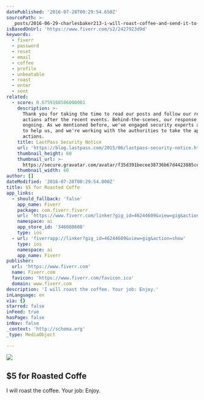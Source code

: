 ```yaml
---
datePublished: '2016-07-28T00:29:54.650Z'
sourcePath: >-
  _posts/2016-06-29-charlesbaker213-i-will-roast-coffee-and-send-it-to-you-for.md
isBasedOnUrl: 'https://www.fiverr.com/s2/2427923d9d'
keywords:
  - fiverr
  - password
  - reset
  - email
  - coffee
  - profile
  - unbeatable
  - roast
  - enter
  - sent
related:
  - score: 0.6759168506000001
    description: >-
      Thank you for taking the time to read our posts and follow our recommended
      actions after the recent events. Behind-the-scenes, our response has been
      ongoing. As we mentioned before, we've engaged security experts and firms
      to help us, and we're working with the authorities to take the appropriate
      actions.
    title: LastPass Security Notice
    url: 'https://blog.lastpass.com/2015/06/lastpass-security-notice.html/'
    thumbnail_height: 60
    thumbnail_url: >-
      https://secure.gravatar.com/avatar/f35d391becee38736b67d4423885cea7?s=60&d=mm&r=pg
    thumbnail_width: 60
author: []
dateModified: '2016-07-28T00:29:54.000Z'
title: $5 for Roasted Coffe
app_links:
  - should_fallback: 'false'
    app_name: Fiverr
    package: com.fiverr.fiverr
    url: 'https://www.fiverr.com/linker?gig_id=46244609&view=gig&action=show'
    namespace: ai
    app_store_id: '346080608'
    type: ios
  - url: 'fiverrapp://linker?gig_id=46244609&view=gig&action=show'
    type: ios
    namespace: ai
    app_name: Fiverr
publisher:
  url: 'https://www.fiverr.com'
  name: Fiverr.com
  favicon: 'https://www.fiverr.com/favicon.ico'
  domain: www.fiverr.com
description: 'I will roast the coffee. Your job: Enjoy.'
inLanguage: en
via: {}
starred: false
inFeed: true
hasPage: false
inNav: false
_context: 'http://schema.org'
_type: MediaObject

---
```

<article style=""><img src="https://imgflo.herokuapp.com/graph/vahj1ThiexotieMo/0da31581b6f83d7f890912fc0abab3f7/noop.jpg?input=https%3A%2F%2Fcldn0.fiverrcdn.com%2Ffiverr%2Ft_main1%2Fgigs%2F46244609%2Foriginal%2Fd394d0b5c9a808163af1dec90661120c6bcb4f94.jpg" /><h1>$5 for Roasted Coffe</h1><p>I will roast the coffee. Your job: Enjoy.</p></article>
